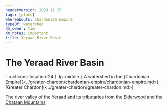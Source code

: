 ```yaml
---
headerVersion: 2023.11.25
tags: [place]
whereabouts: Chardonian Empire
typeOf: watershed
dm_owner: tim
dm_notes: important
title: Yeraad River Basin
---
```

# The Yeraad River Basin
<div class="grid cards ext-narrow-margin ext-one-column" markdown>
-    :octicons-location-24:{ .lg .middle } A watershed in the [Chardonian Empire](<../greater-chardon/chardonian-empire/chardonian-empire.md>), [Greater Chardon](<../greater-chardon/greater-chardon.md>)  
</div>


The river valley of the Yeraad and its tributaries from the [Elderwood](<../central-highlands/elderwood.md>) and the [Chataan Mountains](<../greater-chardon/chataan-mountains.md>)


